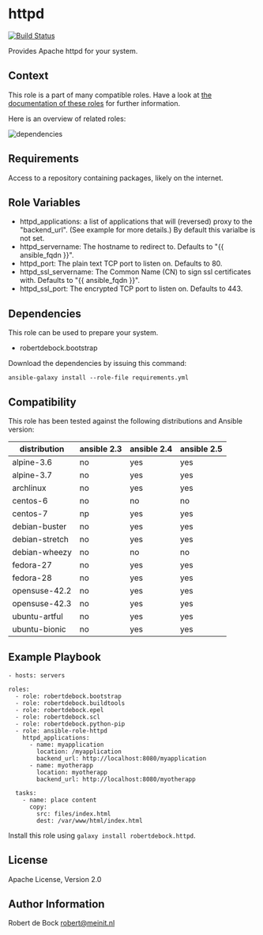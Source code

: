 httpd
=========

[![Build Status](https://travis-ci.org/robertdebock/ansible-role-httpd.svg?branch=master)](https://travis-ci.org/robertdebock/ansible-role-httpd)

Provides Apache httpd for your system.

Context
--------
This role is a part of many compatible roles. Have a look at [the documentation of these roles](https://robertdebock.nl/) for further information.

Here is an overview of related roles:

![dependencies](https://raw.githubusercontent.com/robertdebock/robertdebock.github.io/artifacts/httpd.png "Dependency")

Requirements
------------

Access to a repository containing packages, likely on the internet.

Role Variables
--------------

- httpd_applications: a list of applications that will (reversed) proxy to the "backend_url". (See example for more details.) By default this varialbe is not set.
- httpd_servername: The hostname to redirect to. Defaults to "{{ ansible_fqdn }}".
- httpd_port: The plain text TCP port to listen on. Defaults to 80.
- httpd_ssl_servername: The Common Name (CN) to sign ssl certificates with. Defaults to "{{ ansible_fqdn }}".
- httpd_ssl_port: The encrypted TCP port to listen on. Defaults to 443.

Dependencies
------------

This role can be used to prepare your system.

- robertdebock.bootstrap

Download the dependencies by issuing this command:
```
ansible-galaxy install --role-file requirements.yml
```

Compatibility
-------------

This role has been tested against the following distributions and Ansible version:

|distribution|ansible 2.3|ansible 2.4|ansible 2.5|
|------------|-----------|-----------|-----------|
|alpine-3.6|no|yes|yes|
|alpine-3.7|no|yes|yes|
|archlinux|no|yes|yes|
|centos-6|no|no|no|
|centos-7|np|yes|yes|
|debian-buster|no|yes|yes|
|debian-stretch|no|yes|yes|
|debian-wheezy|no|no|no|
|fedora-27|no|yes|yes|
|fedora-28|no|yes|yes|
|opensuse-42.2|no|yes|yes|
|opensuse-42.3|no|yes|yes|
|ubuntu-artful|no|yes|yes|
|ubuntu-bionic|no|yes|yes|

Example Playbook
----------------

```
- hosts: servers

roles:
  - role: robertdebock.bootstrap
  - role: robertdebock.buildtools
  - role: robertdebock.epel
  - role: robertdebock.scl
  - role: robertdebock.python-pip
  - role: ansible-role-httpd
    httpd_applications:
      - name: myapplication
        location: /myapplication
        backend_url: http://localhost:8080/myapplication
      - name: myotherapp
        location: myotherapp
        backend_url: http://localhost:8080/myotherapp

  tasks:
    - name: place content
      copy:
        src: files/index.html
        dest: /var/www/html/index.html
```

Install this role using `galaxy install robertdebock.httpd`.

License
-------

Apache License, Version 2.0

Author Information
------------------

Robert de Bock <robert@meinit.nl>
